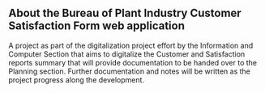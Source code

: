 
## About the Bureau of Plant Industry Customer Satisfaction Form web application
A project as part of the digitalization project effort by the Information and Computer Section that aims to digitalize the Customer and Satisfaction reports summary that will provide documentation to be handed over to the Planning section. Further documentation and notes will be written as the project progress along the development.
